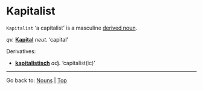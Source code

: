 # Kapitalist

`Kapitalist` ‘a capitalist’ is a masculine [derived noun](../../derivedNouns.md).

*qv.* **[Kapital](Kapital.md)** *neut.* ‘capital’

Derivatives:
- **[kapitalistisch](../../../adjectives/k/ka/kapitalistisch.md)** *adj.* ‘capitalist(ic)’

----

Go back to: [Nouns](../../index.md) | [Top](../../../index.md)
